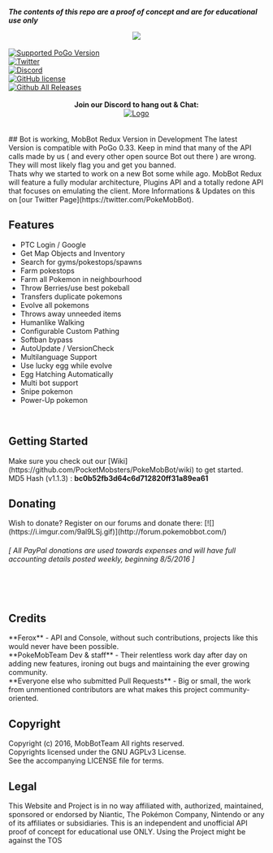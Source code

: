 <!-- ![](http://i.imgur.com/b2hXaUC.png) -->
<!-- disclaimer -->
<strong><em> The contents of this repo are a proof of concept and are for educational use only </em></strong>
<!-- logo -->
<div style="text-align:center">
 <a href="http://forum.pokemobbot.com/">
  <img src ="http://i.imgur.com/YuqGTGq.png" />
 </a>
</div>
<br>
<!-- shields -->
<a href="#"><img alt="Supported PoGo Version" src="https://img.shields.io/badge/Pokemon_Go-0.33.0-blue.svg"></a><br>
<a href="https://twitter.com/PokeMobBot"><img alt="Twitter" src="https://img.shields.io/twitter/follow/PokeMobBot.svg?style=social&label=Follow&maxAge=2592000?style=flat-square"></a><br>
<a href="https://discord.gg/8msqsWV"><img alt="Discord" src="https://img.shields.io/badge/discord-PokeMobBot-blue.svg"></a><br>
<a href="https://raw.githubusercontent.com/MobBotTeam/PokeMobBot/development/LICENSE"><img alt="GitHub license" src="https://img.shields.io/badge/license-AGPL-blue.svg"></a><br>
<a href="https://github.com/MobBotTeam/PokeMobBot/releases"><img alt="Github All Releases" src="https://img.shields.io/github/downloads/MobBotTeam/PokeMobBot/total.svg"></a><br>
<br>
<div style="text-align:center">
 <b>Join our Discord to hang out & Chat:</b> <br>
 <a href="https://discord.gg/8msqsWV">
    <img alt="Logo" src="https://discordapp.com/api/guilds/206065054846681088/widget.png?style=banner2">
 </a>
</div>
<br/>
<br>
<!-- news -->
## Bot is working, MobBot Redux Version in Development
The latest Version is compatible with PoGo 0.33. Keep in mind that many of the API calls made by us ( and every other open source Bot out there ) are wrong. They will most likely flag you and get you banned.<br>
Thats why we started to work on a new Bot some while ago. MobBot Redux will feature a fully modular architecture, Plugins API and a totally redone API that focuses on emulating the client. More Informations & Updates on this on [our Twitter Page](https://twitter.com/PokeMobBot).
<br>
<!-- information -->
<h2><a name="features">Features</a></h2>

 - PTC Login / Google
 - Get Map Objects and Inventory
 - Search for gyms/pokestops/spawns
 - Farm pokestops
 - Farm all Pokemon in neighbourhood
 - Throw Berries/use best pokeball
 - Transfers duplicate pokemons
 - Evolve all pokemons
 - Throws away unneeded items
 - Humanlike Walking
 - Configurable Custom Pathing
 - Softban bypass
 - AutoUpdate / VersionCheck
 - Multilanguage Support
 - Use lucky egg while evolve
 - Egg Hatching Automatically
 - Multi bot support
 - Snipe pokemon
 - Power-Up pokemon
</h2>
<br>

<h2><a name="getting-started">Getting Started</a></h2>
Make sure you check out our [Wiki](https://github.com/PocketMobsters/PokeMobBot/wiki) to get started. <br>
MD5 Hash (v1.1.3) : <b>bc0b52fb3d64c6d712820ff31a89ea61</b>

<br>
<h2><a name="donating">Donating</a></h2>
Wish to donate? Register on our forums and donate there: [![](https://i.imgur.com/9al9LSj.gif)](http://forum.pokemobbot.com/)
<h6><em>[ All PayPal donations are used towards expenses and will have full accounting details posted weekly, beginning 8/5/2016 ]</em></h6><br>

<br>
<h2><a name="credits">Credits</a></h2>
**Ferox** - API and Console, without such contributions, projects like this would never have been possible. <br/>
**PokeMobTeam Dev & staff** - Their relentless work day after day on adding new features, ironing out bugs and maintaining the ever growing community.<br>
**Everyone else who submitted Pull Requests** - Big or small, the work from unmentioned contributors are what makes this project community-oriented.

<br>
<h2><a name="copyright">Copyright</a></h2>
Copyright (c) 2016, MobBotTeam  All rights reserved.<br>
Copyrights licensed under the GNU AGPLv3 License.<br>
See the accompanying LICENSE file for terms.
 
<br>
<h2><a name="legal">Legal</a></h2>
This Website and Project is in no way affiliated with, authorized, maintained, sponsored or endorsed by Niantic, The Pokémon Company, Nintendo or any of its affiliates or subsidiaries. This is an independent and unofficial API proof of concept for educational use ONLY. 
Using the Project might be against the TOS
